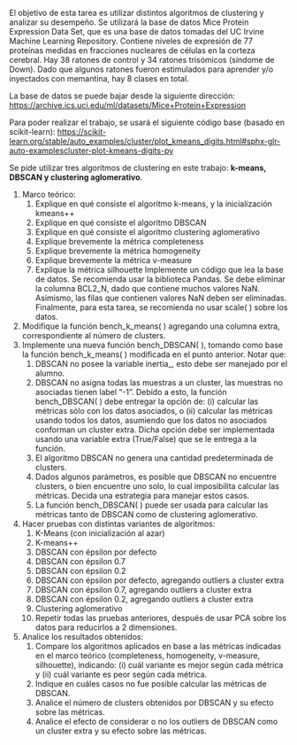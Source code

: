 El objetivo de esta tarea es utilizar distintos algoritmos de clustering y analizar su desempeño. Se
utilizará la base de datos Mice Protein Expression Data Set, que es una base de datos tomadas del UC
Irvine Machine Learning Repository. Contiene niveles de expresión de 77 proteínas medidas en
fracciones nucleares de células en la corteza cerebral. Hay 38 ratones de control y 34 ratones trisómicos
(síndome de Down). Dado que algunos ratones fueron estimulados para aprender y/o inyectados con
memantina, hay 8 clases en total. 

La base de datos se puede bajar desde la siguiente dirección:
https://archive.ics.uci.edu/ml/datasets/Mice+Protein+Expression


Para poder realizar el trabajo, se usará el siguiente código base (basado en scikit-learn):
https://scikit-learn.org/stable/auto_examples/cluster/plot_kmeans_digits.html#sphx-glr-auto-examplescluster-plot-kmeans-digits-py

Se pide utilizar tres algoritmos de clustering en este trabajo: **k-means, DBSCAN y clustering
aglomerativo**.

1) Marco teórico:
    1. Explique en qué consiste el algoritmo k-means, y la inicialización kmeans++
    2. Explique en qué consiste el algoritmo DBSCAN
    3. Explique en qué consiste el algoritmo clustering aglomerativo
    4. Explique brevemente la métrica completeness
    5. Explique brevemente la métrica homogeneity
    6. Explique brevemente la métrica v-measure
    7. Explique la métrica silhouette
Implemente un código que lea la base de datos. Se recomienda usar la biblioteca Pandas. Se debe
eliminar la columna BCL2_N, dado que contiene muchos valores NaN. Asimismo, las filas que contienen
valores NaN deben ser eliminadas. Finalmente, para esta tarea, se recomienda no usar scale( ) sobre los
datos.
2) Modifique la función bench_k_means( ) agregando una columna extra, correspondiente al número de
clusters.
3) Implemente una nueva función bench_DBSCAN( ), tomando como base la función
bench_k_means( ) modificada en el punto anterior. Notar que:
    1. DBSCAN no posee la variable inertia_, esto debe ser manejado por el alumno.
    2. DBSCAN no asigna todas las muestras a un cluster, las muestras no asociadas tienen label
“-1”. Debido a esto, la función bench_DBSCAN( ) debe entregar la opción de: (i) calcular las
métricas sólo con los datos asociados, o (ii) calcular las métricas usando todos los datos,
asumiendo que los datos no asociados conforman un cluster extra. Dicha opción debe ser
implementada usando una variable extra (True/False) que se le entrega a la función.
    3. El algoritmo DBSCAN no genera una cantidad predeterminada de clusters.
    4. Dados algunos parámetros, es posible que DBSCAN no encuentre clusters, o bien encuentre
uno solo, lo cual imposibilita calcular las métricas. Decida una estrategia para manejar estos
casos. 
    5. La función bench_DBSCAN( ) puede ser usada para calcular las métricas tanto de DBSCAN
como de clustering aglomerativo.
4) Hacer pruebas con distintas variantes de algoritmos:
    1. K-Means (con inicialización al azar)
    2. K-means++
    3. DBSCAN con épsilon por defecto
    4. DBSCAN con épsilon 0.7
    5. DBSCAN con épsilon 0.2
    6. DBSCAN con épsilon por defecto, agregando outliers a cluster extra
    7. DBSCAN con épsilon 0.7, agregando outliers a cluster extra
    8. DBSCAN con épsilon 0.2, agregando outliers a cluster extra
    9. Clustering aglomerativo
    10. Repetir todas las pruebas anteriores, después de usar PCA sobre los datos para reducirlos a
2 dimensiones.
5) Analice los resultados obtenidos:
    1. Compare los algoritmos aplicados en base a las métricas indicadas en el marco teórico
(completeness, homogeneity, v-measure, silhouette), indicando: (i) cuál variante es mejor
según cada métrica y (ii) cuál variante es peor según cada métrica.
    2. Indique en cuáles casos no fue posible calcular las métricas de DBSCAN.
    3. Analice el número de clusters obtenidos por DBSCAN y su efecto sobre las métricas.
    4. Analice el efecto de considerar o no los outliers de DBSCAN como un cluster extra y su
efecto sobre las métricas.

